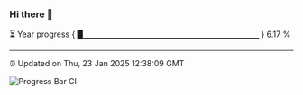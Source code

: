 ### Hi there 👋

⏳ Year progress { █▁▁▁▁▁▁▁▁▁▁▁▁▁▁▁▁▁▁▁▁▁▁▁▁▁▁▁▁▁ } 6.17 %

---

⏰ Updated on Thu, 23 Jan 2025 12:38:09 GMT

![Progress Bar CI](https://github.com/liununu/liununu/workflows/Progress%20Bar%20CI/badge.svg)
